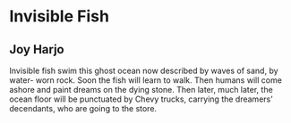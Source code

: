# Invisible Fish
## Joy Harjo
Invisible fish swim this ghost ocean now described by waves of sand, by water-
worn rock. Soon the fish will learn to walk. Then humans will come ashore and
paint dreams on the dying stone. Then later, much later, the ocean floor will
be punctuated by Chevy trucks, carrying the dreamers’ decendants, who are
going to the store.
